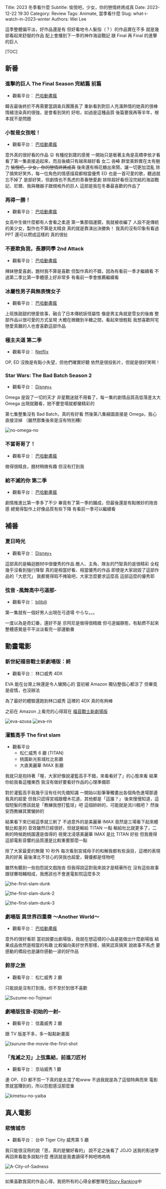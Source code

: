 Title: 2023 冬季看什麼
Subtitle: 愉悅吧，少女，你的戀情終將成真
Date: 2023-12-22 19:30
Category: Review
Tags: Animate, 當季看什麼
Slug: what-i-watch-in-2023-winter
Authors: Wei Lee

這季整體偏平淡，好作品還是有
但好看地令人髮指（？）的作品實在不多
就是幾部看起來舒服的作品
配上會播到下一季的神作海盜戰記
跟 Final 再 Final 的進擊的巨人

<!--more-->

[TOC]

## 新番

### 進擊的巨人 The Final Season 完結篇 前篇
* 觀看平台： [巴哈動畫瘋](https://ani.gamer.com.tw/animeVideo.php?sn=33047)

韓吉最後終於不再需要當調查兵團團長了
重新看到對巨人充滿熱情的她真的很棒
情緒渲染真的很強，是會看到哭的
好啦，如過是這種品質
後篇要我再等半年，根本就不是問題

### 小智是女孩啦！
* 觀看平台： [巴哈動畫瘋](https://ani.gamer.com.tw/animeVideo.php?sn=32331)

意外真的很好看的作品 😲
有種挖到寶的感覺
一開始只是衝著主角是高橋李依才看
看了第一集直接追起來，而且後續只有越來越好看
女二 ~~言峰~~ 群堂美鈴實在太有魅力
~~愉悅吧，少女，你的戀情終將成真~~
後來還有棉花糖出來鬧，讓一切更加混亂
除了搞笑好笑外，每一位角色的情感描寫都相當優秀
ED 也是一首可愛的歌，聽過就忘不掉了
是部好笑，但劇情也不馬虎的青春戀愛劇
排除超好看但沒完結的海盜戰記、尼爾、我與機器子跟規格外的巨人
這部是我在冬番最喜歡的作品了

### 再得一勝！
* 觀看平台： [巴哈動畫瘋](https://ani.gamer.com.tw/animeVideo.php?sn=32401)

女高中生做什麼都有人會看之柔道
第一集那個運鏡，我就被收編了
人設不是傳統的美少女，製作也不算是太精良
真的就是靠演出決勝負！
我真的沒有印象有看過 PPT 還可以燃成這樣的
真的很扯

### 不要欺負我，長瀞同學 2nd Attack
* 觀看平台： [巴哈動畫瘋](https://ani.gamer.com.tw/animeVideo.php?sn=32394)

辣妹戀愛喜劇，題材我不算是喜歡
但製作真的不錯，因為有看前一季才繼續看
不過第二季比第一季體感上好非常多
有看前一季會推薦繼續看


### 冰屬性男子與無表情女子
* 觀看平台： [巴哈動畫瘋](https://ani.gamer.com.tw/animeVideo.php?sn=32329)

上班族甜甜的戀愛故事，融合了日本傳統妖怪屬性
像是男主角就是雪女的後裔
整部作品以很可愛的方式呈現
大概在微糖到半糖之間，看起來很輕鬆
我想喜歡阿宅戀愛真難的人也會喜歡這部作品

### 極主夫道 第二季
* 觀看平台： [Netflix](https://www.netflix.com/title/81261669)

OP, ED 沒換是有點小失望，但他們確實好聽
依然是很投影片，但就是很好笑啊！

### Star Wars: The Bad Batch Season 2
* 觀看平台： [Disney+](https://www.disneyplus.com/zh-hant/series/star-wars-the-bad-batch/4gMliqFxxqXC)

Omega 是毀了一切的天才
非星戰迷就不用看了，每一集的劇情品質高低落差太大
Omega 出現就難看，她不要登場就都蠻精彩的

第七集整集沒有 Bad Batch，真的有好看
然後第八集縮圖直接是 Omega，我心直接涼掉
（雖然那集後來是沒有特別糟）

![no-omega-no](/images/post-images/2023-what-i-watch-in-2023-winter/no-omega-no.jpeg)

### 不當哥哥了！
* 觀看平台： [巴哈動畫瘋](https://ani.gamer.com.tw/animeVideo.php?sn=32335)

做得很精良，題材稍微有趣
但沒有打到我

### 給不滅的你 第二季
* 觀看平台： [巴哈動畫瘋](https://ani.gamer.com.tw/animeVideo.php?sn=31754)

劇情推進比第一季多了不少
畢竟有了第一季的鋪成，但最後還是有點微妙的拖沓感
總覺得製作上好像品質有些下降
有看前一季可以繼續看

## 補番
### 夏日時光
* 觀看平台： [Disney+](https://www.disneyplus.com/zh-hant/series/summer-time-rendering/3AHbeFV7Lqvn)

這部真的是輪迴題材中很優秀的作品
敵人、主角、隊友的鬥智真的是很精彩
全程幾乎沒看到強行降智
真的是相當好看、相當優秀的作品
即使是大家說毀了這部作品的「大悲咒」
我都覺得瑕不掩瑜吧，大家怎麼要求這麼高
這部這麼的優秀耶

### 弦音 -風舞高中弓道部-
* 觀看平台： [bilibili](https://www.bilibili.com/bangumi/play/ss25696?spm_id_from=333.337.0.0)

第一集就有一個好男人出現在弓道場
やらな。。。

一度以為是奇幻番，還好不是
京阿尼是做得很精緻
但弓道偏靜態，有點燃不起來
整體感覺是平平淡淡看完一部運動番

## 動畫電影

### 新世紀福音戰士新劇場版：終
* 觀看平台： 林口威秀 4DX

EVA 能在台灣上映還是令人蠻開心的
當初被 Amazon 獨佔整個心都涼了
但畢竟是疫情，也沒辦法

為了最好的體驗還跑到林口威秀
這裡的 4DX 真的有夠棒

之前在 Amazon 上看完的心得寫在 [福音戰士新劇場版]({filename}/posts/review/2022/5-what-i-watch-in-2022-winter.md#_21)

![eva-azusa](/images/post-images/2023-what-i-watch-in-2023-winter/eva-azusa.jpeg)
![eva-rin](/images/post-images/2023-what-i-watch-in-2023-winter/eva-rin.jpeg)

### 灌籃高手 The first slam
* 觀看平台
    * 松仁威秀 6 廳 (TITAN)
    * 桃園新光影城杜比影廳
    * 大直美麗華 IMAX 影廳

我就只是抱持著「喔，大家好像說灌籃高手不錯，來看看好了」的心態來看
結果你給我看這種東西
我沒有做好要看好作品的心理準備耶

對於灌籃高手我幾乎沒有任何先備知識
一開始以鉛筆筆觸畫出各個角色進場那邊我真的超愛
但我只認得宮城跟櫻木花道，其他都是「這誰？」
後來慢慢知道，這個短髮的應該就是「教練我想打籃球」吧
這個帥帥的，可能就是流川楓吧？
然後安西教練其實蠻帥的

結果看下來已經這季就三刷了
不過意外的是美麗華 IMAX 竟然是三場看下起來體驗比較差的
音效雖然已經很好，但就是輸給 TITAN 一點
輸給杜比就更多了，二刷的時候跑桃園還是值得的
視覺沈浸感美麗華 IMAX 是比 TITAN 好些
但我覺得這部電影音響的品質還是比較重要那麼一點

除了大家最愛的無聲 10 秒外
每次看到宮城母子的和解我都有些淚目，這裡的表現真的好美
最後澤北不甘心的哭我也超愛，聲優都是怪物吧

雖然有聽到一些抱怨說文戲拖沓
但我得說這對我來說才是精華所在
沒有這些故事跟球賽相輔相成，我應該也不會進電影院這麼多次

![the-first-slam-dunk](/images/post-images/2023-what-i-watch-in-2023-winter/the-first-slam-dunk.jpeg)

![the-first-slam-dunk-2](/images/post-images/2023-what-i-watch-in-2023-winter/the-first-slam-dunk-2.jpeg)

![the-first-slam-dunk-3](/images/post-images/2023-what-i-watch-in-2023-winter/the-first-slam-dunk-3.jpeg)

### 劇場版 異世界四重奏 ～Another World～
* 觀看平台： [巴哈動畫瘋](https://ani.gamer.com.tw/animeVideo.php?sn=32563)

意外的很好看耶
當初說要出劇場版，我就在想這樣的小品是能做出什麼劇場版
結果成品依然是相當的有趣
比較偏向美好世界那樣，搞笑認真搞笑
說故事不馬虎
要感動的橋段也是讓你感動一波的好作品

### 鈴芽之旅
* 觀看平台： 松仁威秀 2 廳

只能說是沒有打到我，但不至於到很不喜歡

![Suzume-no-Tojimari](/images/post-images/2023-what-i-watch-in-2023-winter/Suzume-no-Tojimari.jpg)

### 劇場版弦音-初始的一射–
* 觀看平台： 信義威秀 2 廳

跟 TV 版差不多，多一點點新畫面

![tsurune-the-movie-the-first-shot](/images/post-images/2023-what-i-watch-in-2023-winter/tsurune-the-movie-the-first-shot.jpeg)

### 「鬼滅之刃」上弦集結，前進刀匠村
* 觀看平台： 京站威秀 1 廳

連 OP、ED 都不剪一下真的是太混了啦www
不過我就是為了這個特典而來
電影票就當賺到的，所以怨懟感沒那麼重

![kimetsu-no-yaiba](/images/post-images/2023-what-i-watch-in-2023-winter/kimetsu-no-yaiba.jpeg)

## 真人電影
### 悲情城市
* 觀看平台： 台中 Tiger City 威秀第 5 廳

我只能很沒用的說「恩，真的是蠻好看的」
說不定之後看了 JOJO 送我的影迷學再回來看能多說點什麼
應該就是我書讀得不夠吧嗚嗚嗚

![A-City-of-Sadness](/images/post-images/2023-what-i-watch-in-2023-winter/A-City-of-Sadness.jpeg)

-----

如果喜歡我寫的作品心得，我把所有的心得全都整理在[Story Ranking](/pages/story-ranking.html)中
